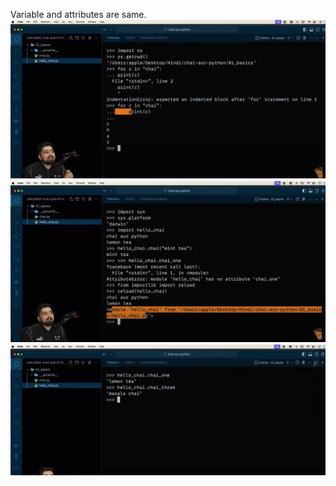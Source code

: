 Variable and attributes are same.
![alt text](image.png)
![alt text](image-1.png)
![alt text](image-2.png)
